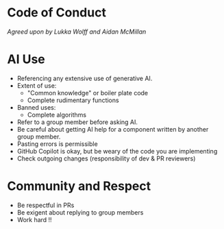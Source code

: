 # Code of Conduct
*Agreed upon by Lukka Wolff and Aidan McMillan*

# AI Use
- Referencing any extensive use of generative AI.
- Extent of use:
  - "Common knowledge" or boiler plate code
  - Complete rudimentary functions
- Banned uses:
  - Complete algorithms
- Refer to a group member before asking AI.
- Be careful about getting AI help for a component written by another group member.
- Pasting errors is permissible 
- GitHub Copilot is okay, but be weary of the code you are implementing
- Check outgoing changes (responsibility of dev & PR reviewers)

# Community and Respect
- Be respectful in PRs
- Be exigent about replying to group members
- Work hard !!


